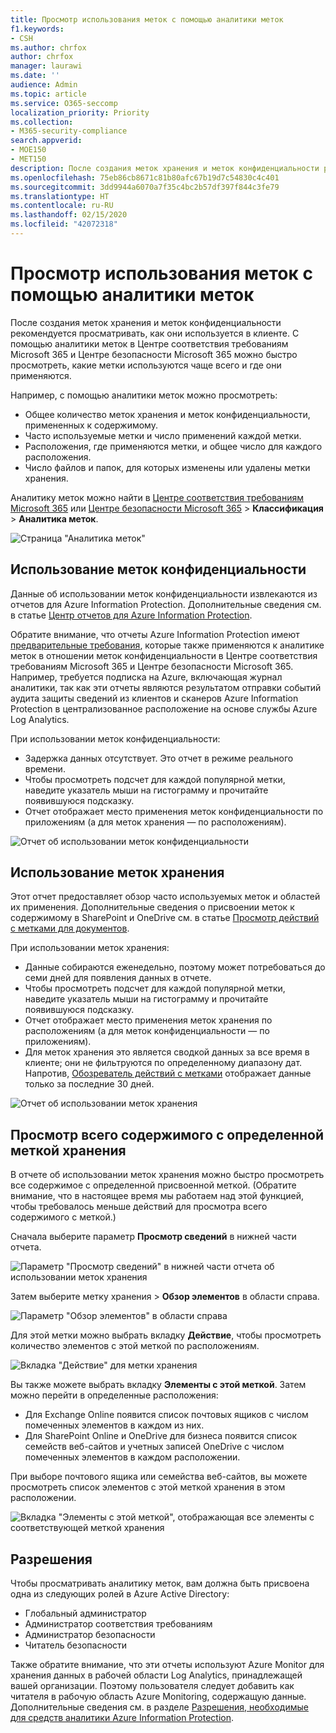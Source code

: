 ```yaml
---
title: Просмотр использования меток с помощью аналитики меток
f1.keywords:
- CSH
ms.author: chrfox
author: chrfox
manager: laurawi
ms.date: ''
audience: Admin
ms.topic: article
ms.service: O365-seccomp
localization_priority: Priority
ms.collection:
- M365-security-compliance
search.appverid:
- MOE150
- MET150
description: После создания меток хранения и меток конфиденциальности рекомендуется просматривать, как они используется в клиенте. С помощью аналитики меток в Центре соответствия требованиям Microsoft 365 и Центре безопасности Microsoft 365 можно быстро просмотреть, какие метки используются чаще всего и где они применяются.
ms.openlocfilehash: 75eb86cb8671c81b80afc67b19d7c54830c4c401
ms.sourcegitcommit: 3dd9944a6070a7f35c4bc2b57df397f844c3fe79
ms.translationtype: HT
ms.contentlocale: ru-RU
ms.lasthandoff: 02/15/2020
ms.locfileid: "42072318"
---
```

# <a name="view-label-usage-with-label-analytics"></a>Просмотр использования меток с помощью аналитики меток

После создания меток хранения и меток конфиденциальности рекомендуется просматривать, как они используется в клиенте. С помощью аналитики меток в Центре соответствия требованиям Microsoft 365 и Центре безопасности Microsoft 365 можно быстро просмотреть, какие метки используются чаще всего и где они применяются.

Например, с помощью аналитики меток можно просмотреть:

- Общее количество меток хранения и меток конфиденциальности, примененных к содержимому.
- Часто используемые метки и число применений каждой метки.
- Расположения, где применяются метки, и общее число для каждого расположения.
- Число файлов и папок, для которых изменены или удалены метки хранения.

Аналитику меток можно найти в [Центре соответствия требованиям Microsoft 365](https://compliance.microsoft.com/labelanalytics) или [Центре безопасности Microsoft 365](https://security.microsoft.com/labelanalytics) > **Классификация** > **Аналитика меток**.

![Страница "Аналитика меток"](../media/label-analytics-page.png)

## <a name="sensitivity-label-usage"></a>Использование меток конфиденциальности

Данные об использовании меток конфиденциальности извлекаются из отчетов для Azure Information Protection. Дополнительные сведения см. в статье [Центр отчетов для Azure Information Protection](https://docs.microsoft.com/azure/information-protection/reports-aip).

Обратите внимание, что отчеты Azure Information Protection имеют [предварительные требования](/azure/information-protection/reports-aip#prerequisites), которые также применяются к аналитике меток в отношении меток конфиденциальности в Центре соответствия требованиям Microsoft 365 и Центре безопасности Microsoft 365. Например, требуется подписка на Azure, включающая журнал аналитики, так как эти отчеты являются результатом отправки событий аудита защиты сведений из клиентов и сканеров Azure Information Protection в централизованное расположение на основе службы Azure Log Analytics.

При использовании меток конфиденциальности:

- Задержка данных отсутствует. Это отчет в режиме реального времени.
- Чтобы просмотреть подсчет для каждой популярной метки, наведите указатель мыши на гистограмму и прочитайте появившуюся подсказку.
- Отчет отображает место применения меток конфиденциальности по приложениям (а для меток хранения — по расположениям).

![Отчет об использовании меток конфиденциальности](../media/sensitivity-label-usage-report.png)

## <a name="retention-label-usage"></a>Использование меток хранения

Этот отчет предоставляет обзор часто используемых меток и областей их применения. Дополнительные сведения о присвоении меток к содержимому в SharePoint и OneDrive см. в статье [Просмотр действий с метками для документов](view-label-activity-for-documents.md).

При использовании меток хранения:

- Данные собираются еженедельно, поэтому может потребоваться до семи дней для появления данных в отчете.
- Чтобы просмотреть подсчет для каждой популярной метки, наведите указатель мыши на гистограмму и прочитайте появившуюся подсказку.
- Отчет отображает место применения меток хранения по расположениям (а для меток конфиденциальности — по приложениям).
- Для меток хранения это является сводкой данных за все время в клиенте; они не фильтруются по определенному диапазону дат. Напротив, [Обозреватель действий с метками](view-label-activity-for-documents.md) отображает данные только за последние 30 дней.

![Отчет об использовании меток хранения](../media/retention-label-usage-report.png)

## <a name="view-all-content-with-a-specific-retention-label"></a>Просмотр всего содержимого с определенной меткой хранения

В отчете об использовании меток хранения можно быстро просмотреть все содержимое с определенной присвоенной меткой. (Обратите внимание, что в настоящее время мы работаем над этой функцией, чтобы требовалось меньше действий для просмотра всего содержимого с меткой.)

Сначала выберите параметр **Просмотр сведений** в нижней части отчета.

![Параметр "Просмотр сведений" в нижней части отчета об использовании меток хранения](../media/retention-label-usage-view-details.png)

Затем выберите метку хранения > **Обзор элементов** в области справа.

![Параметр "Обзор элементов" в области справа](../media/retention-label-usage-explore-items.png)

Для этой метки можно выбрать вкладку **Действие**, чтобы просмотреть количество элементов с этой меткой по расположениям.

![Вкладка "Действие" для метки хранения](../media/retention-label-usage-activity-tab.png)

Вы также можете выбрать вкладку **Элементы с этой меткой**. Затем можно перейти в определенные расположения:

- Для Exchange Online появится список почтовых ящиков с числом помеченных элементов в каждом из них.
- Для SharePoint Online и OneDrive для бизнеса появится список семейств веб-сайтов и учетных записей OneDrive с числом помеченных элементов в каждом расположении.

При выборе почтового ящика или семейства веб-сайтов, вы можете просмотреть список элементов с этой меткой хранения в этом расположении.

![Вкладка "Элементы с этой меткой", отображающая все элементы с соответствующей меткой хранения](../media/retention-label-usage-content-explorer.png)

## <a name="permissions"></a>Разрешения

Чтобы просматривать аналитику меток, вам должна быть присвоена одна из следующих ролей в Azure Active Directory:

- Глобальный администратор
- Администратор соответствия требованиям
- Администратор безопасности
- Читатель безопасности

Также обратите внимание, что эти отчеты используют Azure Monitor для хранения данных в рабочей области Log Analytics, принадлежащей вашей организации. Поэтому пользователя следует добавить как читателя в рабочую область Azure Monitoring, содержащую данные. Дополнительные сведения см. в разделе [Разрешения, необходимые для средств аналитики Azure Information Protection](https://docs.microsoft.com/azure/information-protection/reports-aip#permissions-required-for-azure-information-protection-analytics).

